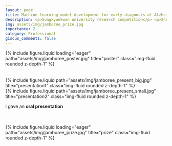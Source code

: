 ```yaml
---
layout: page
title: Machine learning model development for early diagnosis of Alzheimer’s disease
description: <p>Sungkyunkwan university research competition</p> <p>2nd prize out of 7 teams</p>
img: assets/img/jamboree_prize.jpg
importance: 2
category: Professional
giscus_comments: false
---
```



<div class="row">
    <div class="col-sm mt-3 mt-md-0">
        {% include figure.liquid loading="eager" path="assets/img/jamboree_poster.jpg" title="poster" class="img-fluid rounded z-depth-1" %}
    </div>
</div>

<br>
<br>

<div class="row justify-content-sm-center">
    <div class="col-sm-8 mt-3 mt-md-0">
        {% include figure.liquid path="assets/img/jamboree_present_big.jpg" title="presentation1" class="img-fluid rounded z-depth-1" %}
    </div>
    <div class="col-sm-4 mt-3 mt-md-0">
        {% include figure.liquid path="assets/img/jamboree_present_small.jpg" title="presentation2" class="img-fluid rounded z-depth-1" %}
    </div>
</div>

I gave an **oral presentation** 

<br>
<br>


<div class="row">
    <div class="col-sm mt-3 mt-md-0">
        {% include figure.liquid loading="eager" path="assets/img/jamboree_prize.jpg" title="prize" class="img-fluid rounded z-depth-1" %}
    </div>
</div>

